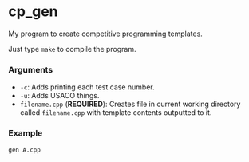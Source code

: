 # cp\_gen

My program to create competitive programming templates.

Just type `make` to compile the program.

### Arguments
* `-c`: Adds printing each test case number.
* `-u`: Adds USACO things.
* `filename.cpp` (<b>REQUIRED</b>): Creates file in current working directory called `filename.cpp` with template contents outputted to it.

### Example

`gen A.cpp`
